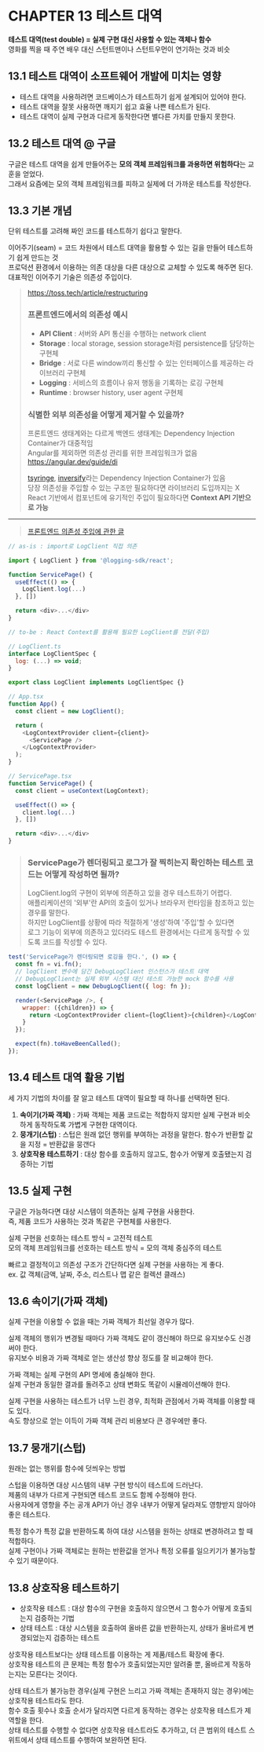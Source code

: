 # CHAPTER 13 테스트 대역

**테스트 대역(test double) = 실제 구현 대신 사용할 수 있는 객체나 함수**  
영화를 찍을 때 주연 배우 대신 스턴트맨이나 스턴트우먼이 연기하는 것과 비슷

## 13.1 테스트 대역이 소프트웨어 개발에 미치는 영향

- 테스트 대역을 사용하려면 코드베이스가 테스트하기 쉽게 설계되어 있어야 한다.
- 테스트 대역을 잘못 사용하면 깨지기 쉽고 효율 나쁜 테스트가 된다.
- 테스트 대역이 실제 구현과 다르게 동작한다면 별다른 가치를 만들지 못한다.

## 13.2 테스트 대역 @ 구글

구글은 테스트 대역을 쉽게 만들어주는 **모의 객체 프레임워크를 과용하면 위험하다**는 교훈을 얻었다.  
그래서 요즘에는 모의 객체 프레임워크를 피하고 실제에 더 가까운 테스트를 작성한다.

## 13.3 기본 개념

단위 테스트를 고려해 짜인 코드를 테스트하기 쉽다고 말한다.  

이어주기(seam) = 코드 차원에서 테스트 대역을 활용할 수 있는 길을 만들어 테스트하기 쉽게 만드는 것  
프로덕션 환경에서 이용하는 의존 대상을 다른 대상으로 교체할 수 있도록 해주면 된다.  
대표적인 이어주기 기술은 의존성 주입이다.

> https://toss.tech/article/restructuring
>
> ### 프론트엔드에서의 의존성 예시
> - **API Client** : 서버와 API 통신을 수행하는 network client
> - **Storage** : local storage, session storage처럼 persistence를 담당하는 구현체
> - **Bridge** : 서로 다른 window끼리 통신할 수 있는 인터페이스를 제공하는 라이브러리 구현체
> - **Logging** : 서비스의 흐름이나 유저 행동을 기록하는 로깅 구현체
> - **Runtime** : browser history, user agent 구현체
>
> ### 식별한 외부 의존성을 어떻게 제거할 수 있을까?  
> 프론트엔드 생태계와는 다르게 백엔드 생태계는 Dependency Injection Container가 대중적임    
> Angular를 제외하면 의존성 관리를 위한 프레임워크가 없음  
> https://angular.dev/guide/di
> 
> [tsyringe](https://github.com/microsoft/tsyringe), [inversify](https://github.com/inversify/InversifyJS)라는 Dependency Injection Container가 있음  
> 당장 의존성을 주입할 수 있는 구조만 필요하다면 라이브러리 도입까지는 X  
> React 기반에서 컴포넌트에 유기적인 주입이 필요하다면 **Context API 기반으로 가능**
---
> [프론트엔드 의존성 주입에 관한 글](https://jbee.io/articles/developments/%ED%94%84%EB%A1%A0%ED%8A%B8%EC%97%94%EB%93%9C%20%ED%85%8C%EC%8A%A4%ED%8A%B8%20%EC%BD%94%EB%93%9C%EC%99%80%20%EC%9D%98%EC%A1%B4%EC%84%B1#%EC%9D%98%EC%A1%B4%EC%84%B1-%EC%A3%BC%EC%9E%85)  
```js
// as-is : import로 LogClient 직접 의존

import { LogClient } from '@logging-sdk/react';

function ServicePage() {
  useEffect(() => {
    LogClient.log(...)
  }, [])

  return <div>...</div>
}
```

```js
// to-be : React Context를 활용해 필요한 LogClient를 전달(주입)

// LogClient.ts
interface LogClientSpec {
  log: (...) => void;
}

export class LogClient implements LogClientSpec {}

// App.tsx
function App() {
  const client = new LogClient();

  return (
    <LogContextProvider client={client}>
      <ServicePage />
    </LogContextProvider>
  );
}

// ServicePage.tsx
function ServicePage() {
  const client = useContext(LogContext);

  useEffect(() => {
    client.log(...)
  }, [])

  return <div>...</div>
}
```

> ### ServicePage가 렌더링되고 로그가 잘 찍히는지 확인하는 테스트 코드는 어떻게 작성하면 될까?  
> LogClient.log의 구현이 외부에 의존하고 있을 경우 테스트하기 어렵다.  
> 애플리케이션의 '외부'란 API의 호출이 있거나 브라우저 런타임을 참조하고 있는 경우를 말한다.  
> 하지만 LogClient를 상황에 따라 적절하게 '생성'하여 '주입'할 수 있다면  
> 로그 기능이 외부에 의존하고 있더라도 테스트 환경에서는 다르게 동작할 수 있도록 코드를 작성할 수 있다.

```js
test('ServicePage가 렌더링되면 로깅을 한다.', () => {
  const fn = vi.fn();
  // logClient 변수에 담긴 DebugLogClient 인스턴스가 테스트 대역
  // DebugLogClient는 실제 외부 시스템 대신 테스트 가능한 mock 함수를 사용
  const logClient = new DebugLogClient({ log: fn });

  render(<ServicePage />, {
    wrapper: ({children}) => {
      return <LogContextProvider client={logClient}>{children}</LogContextProvider>
    }
  });

  expect(fn).toHaveBeenCalled();
});
```

## 13.4 테스트 대역 활용 기법

세 가지 기법의 차이를 잘 알고 테스트 대역이 필요할 때 하나를 선택하면 된다.

1. **속이기(가짜 객체)** : 가짜 객체는 제품 코드로는 적합하지 않지만 실제 구현과 비슷하게 동작하도록 가볍게 구현한 대역이다.
2. **뭉개기(스텁)** : 스텁은 원래 없던 행위를 부여하는 과정을 말한다. 함수가 반환할 값을 지정 = 반환값을 뭉갠다
3. **상호작용 테스트하기** : 대상 함수를 호출하지 않고도, 함수가 어떻게 호출됐는지 검증하는 기법

## 13.5 실제 구현

구글은 가능하다면 대상 시스템이 의존하는 실제 구현을 사용한다.  
즉, 제품 코드가 사용하는 것과 똑같은 구현체를 사용한다.

실제 구현을 선호하는 테스트 방식 = 고전적 테스트  
모의 객체 프레임워크를 선호하는 테스트 방식 = 모의 객체 중심주의 테스트

빠르고 결정적이고 의존성 구조가 간단하다면 실제 구현을 사용하는 게 좋다.  
ex. 값 객체(금액, 날짜, 주소, 리스트나 맵 같은 컬렉션 클래스)

## 13.6 속이기(가짜 객체)

실제 구현을 이용할 수 없을 때는 가짜 객체가 최선일 경우가 많다.  

실제 객체의 행위가 변경될 때마다 가짜 객체도 같이 갱신해야 하므로 유지보수도 신경써야 한다.  
유지보수 비용과 가짜 객체로 얻는 생산성 향상 정도를 잘 비교해야 한다.

가짜 객체는 실제 구현의 API 명세에 충실해야 한다.  
실제 구현과 동일한 결과를 돌려주고 상태 변화도 똑같이 시뮬레이션해야 한다.

실제 구현을 사용하는 테스트가 너무 느린 경우, 최적화 관점에서 가짜 객체를 이용할 때도 있다.  
속도 향상으로 얻는 이득이 가짜 객체 관리 비용보다 큰 경우에만 좋다.

## 13.7 뭉개기(스텁)

원래는 없는 행위를 함수에 덧씌우는 방법

스텁을 이용하면 대상 시스템의 내부 구현 방식이 테스트에 드러난다.  
제품의 내부가 다르게 구현되면 테스트 코드도 함께 수정해야 한다.  
사용자에게 영향을 주는 공개 API가 아닌 경우 내부가 어떻게 달라져도 영향받지 않아야 좋은 테스트다.

특정 함수가 특정 값을 반환하도록 하여 대상 시스템을 원하는 상태로 변경하려고 할 때 적합하다.  
실제 구현이나 가짜 객체로는 원하는 반환값을 얻거나 특정 오류를 일으키기가 불가능할 수 있기 때문이다.  

## 13.8 상호작용 테스트하기

- 상호작용 테스트 : 대상 함수의 구현을 호출하지 않으면서 그 함수가 어떻게 호출되는지 검증하는 기법
- 상태 테스트 :  대상 시스템을 호출하여 올바른 값을 반환하는지, 상태가 올바르게 변경되었는지 검증하는 테스트

상호작용 테스트보다는 상태 테스트를 이용하는 게 제품/테스트 확장에 좋다.  
상호작용 테스트의 큰 문제는 특정 함수가 호출되었는지만 알려줄 뿐, 올바르게 작동하는지는 모른다는 것이다.

상태 테스트가 불가능한 경우(실제 구현은 느리고 가짜 객체는 존재하지 않는 경우)에는 상호작용 테스트라도 한다.  
함수 호출 횟수나 호출 순서가 달라지면 다르게 동작하는 경우는 상호작용 테스트가 제 역할을 한다.  
상태 테스트를 수행할 수 없다면 상호작용 테스트라도 추가하고, 더 큰 범위의 테스트 스위트에서 상태 테스트를 수행하여 보완하면 된다.
